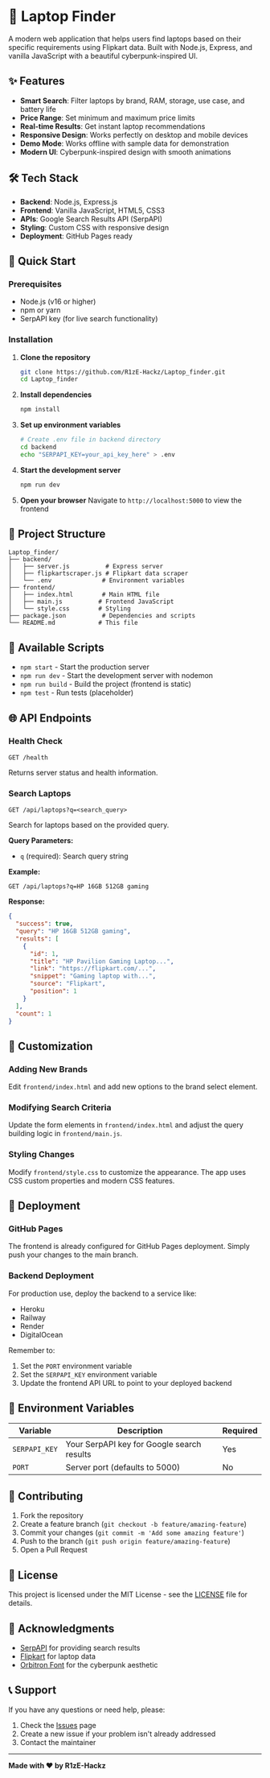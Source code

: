 # 🚀 Laptop Finder

A modern web application that helps users find laptops based on their specific requirements using Flipkart data. Built with Node.js, Express, and vanilla JavaScript with a beautiful cyberpunk-inspired UI.

## ✨ Features

- **Smart Search**: Filter laptops by brand, RAM, storage, use case, and battery life
- **Price Range**: Set minimum and maximum price limits
- **Real-time Results**: Get instant laptop recommendations
- **Responsive Design**: Works perfectly on desktop and mobile devices
- **Demo Mode**: Works offline with sample data for demonstration
- **Modern UI**: Cyberpunk-inspired design with smooth animations

## 🛠️ Tech Stack

- **Backend**: Node.js, Express.js
- **Frontend**: Vanilla JavaScript, HTML5, CSS3
- **APIs**: Google Search Results API (SerpAPI)
- **Styling**: Custom CSS with responsive design
- **Deployment**: GitHub Pages ready

## 🚀 Quick Start

### Prerequisites

- Node.js (v16 or higher)
- npm or yarn
- SerpAPI key (for live search functionality)

### Installation

1. **Clone the repository**
   ```bash
   git clone https://github.com/R1zE-Hackz/Laptop_finder.git
   cd Laptop_finder
   ```

2. **Install dependencies**
   ```bash
   npm install
   ```

3. **Set up environment variables**
   ```bash
   # Create .env file in backend directory
   cd backend
   echo "SERPAPI_KEY=your_api_key_here" > .env
   ```

4. **Start the development server**
   ```bash
   npm run dev
   ```

5. **Open your browser**
   Navigate to `http://localhost:5000` to view the frontend

## 📁 Project Structure

```
Laptop_finder/
├── backend/
│   ├── server.js          # Express server
│   ├── flipkartscraper.js # Flipkart data scraper
│   └── .env              # Environment variables
├── frontend/
│   ├── index.html        # Main HTML file
│   ├── main.js          # Frontend JavaScript
│   └── style.css        # Styling
├── package.json          # Dependencies and scripts
└── README.md            # This file
```

## 🔧 Available Scripts

- `npm start` - Start the production server
- `npm run dev` - Start the development server with nodemon
- `npm run build` - Build the project (frontend is static)
- `npm test` - Run tests (placeholder)

## 🌐 API Endpoints

### Health Check
```
GET /health
```
Returns server status and health information.

### Search Laptops
```
GET /api/laptops?q=<search_query>
```
Search for laptops based on the provided query.

**Query Parameters:**
- `q` (required): Search query string

**Example:**
```
GET /api/laptops?q=HP 16GB 512GB gaming
```

**Response:**
```json
{
  "success": true,
  "query": "HP 16GB 512GB gaming",
  "results": [
    {
      "id": 1,
      "title": "HP Pavilion Gaming Laptop...",
      "link": "https://flipkart.com/...",
      "snippet": "Gaming laptop with...",
      "source": "Flipkart",
      "position": 1
    }
  ],
  "count": 1
}
```

## 🎨 Customization

### Adding New Brands
Edit `frontend/index.html` and add new options to the brand select element.

### Modifying Search Criteria
Update the form elements in `frontend/index.html` and adjust the query building logic in `frontend/main.js`.

### Styling Changes
Modify `frontend/style.css` to customize the appearance. The app uses CSS custom properties and modern CSS features.

## 🚀 Deployment

### GitHub Pages
The frontend is already configured for GitHub Pages deployment. Simply push your changes to the main branch.

### Backend Deployment
For production use, deploy the backend to a service like:
- Heroku
- Railway
- Render
- DigitalOcean

Remember to:
1. Set the `PORT` environment variable
2. Set the `SERPAPI_KEY` environment variable
3. Update the frontend API URL to point to your deployed backend

## 🔑 Environment Variables

| Variable | Description | Required |
|----------|-------------|----------|
| `SERPAPI_KEY` | Your SerpAPI key for Google search results | Yes |
| `PORT` | Server port (defaults to 5000) | No |

## 🤝 Contributing

1. Fork the repository
2. Create a feature branch (`git checkout -b feature/amazing-feature`)
3. Commit your changes (`git commit -m 'Add some amazing feature'`)
4. Push to the branch (`git push origin feature/amazing-feature`)
5. Open a Pull Request

## 📝 License

This project is licensed under the MIT License - see the [LICENSE](LICENSE) file for details.

## 🙏 Acknowledgments

- [SerpAPI](https://serpapi.com/) for providing search results
- [Flipkart](https://flipkart.com/) for laptop data
- [Orbitron Font](https://fonts.google.com/specimen/Orbitron) for the cyberpunk aesthetic

## 📞 Support

If you have any questions or need help, please:
1. Check the [Issues](https://github.com/R1zE-Hackz/Laptop_finder/issues) page
2. Create a new issue if your problem isn't already addressed
3. Contact the maintainer

---

**Made with ❤️ by R1zE-Hackz**
